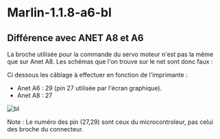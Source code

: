 # Marlin-1.1.8-a6-bl

## Différence avec ANET A8 et A6 

La broche utilisée pour la commande du servo moteur n'est pas la même que sur Anet A8.
Les schémas que l'on trouve sur le net sont donc faux :

Ci dessous les câblage à effectuer en fonction de l'imprimante :
- Anet A6 : 29 (pin 27 utilisée par l'écran graphique).
- Anet A8 : 27

![bl](https://user-images.githubusercontent.com/38717304/57212033-b024bb00-6fe2-11e9-8bc4-ba66ffe5d8ab.jpg)

Note : Le numéro des pin (27,29) sont ceux du microcontroleur, pas celui des broche du connecteur.
